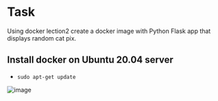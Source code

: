 # Task #
Using docker lection2 create a docker image with Python Flask app that displays random cat pix.



## Install docker on Ubuntu 20.04 server ##

- `sudo apt-get update`

![image](https://github.com/pronetware-it/DevOps_for_Unix/blob/main/docker/apt-update.gif)
